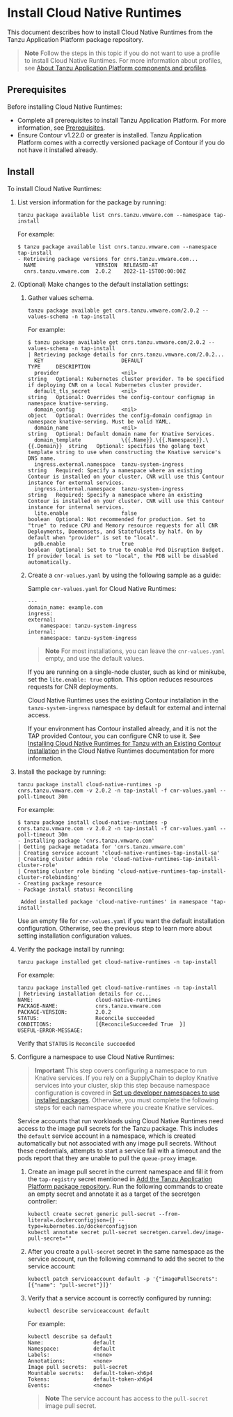# Install Cloud Native Runtimes

This document describes how to install Cloud Native Runtimes
from the Tanzu Application Platform package repository.

> **Note** Follow the steps in this topic if you do not want to use a profile to install Cloud Native Runtimes. For more information about profiles, see [About Tanzu Application Platform components and profiles](../about-package-profiles.hbs.md).

## <a id='cnr-prereqs'></a>Prerequisites

Before installing Cloud Native Runtimes:

- Complete all prerequisites to install Tanzu Application Platform. For more information, see [Prerequisites](../prerequisites.hbs.md).
- Ensure Contour v1.22.0 or greater is installed. Tanzu Application Platform comes with a correctly versioned package of Contour if you do not have it installed already.

## <a id='cnr-install'></a> Install

To install Cloud Native Runtimes:

1. List version information for the package by running:

    ```console
    tanzu package available list cnrs.tanzu.vmware.com --namespace tap-install
    ```

    For example:

    ```console
    $ tanzu package available list cnrs.tanzu.vmware.com --namespace tap-install
    - Retrieving package versions for cnrs.tanzu.vmware.com...
      NAME                   VERSION  RELEASED-AT
      cnrs.tanzu.vmware.com  2.0.2    2022-11-15T00:00:00Z
    ```

1. (Optional) Make changes to the default installation settings:

    1. Gather values schema.

        ```console
        tanzu package available get cnrs.tanzu.vmware.com/2.0.2 --values-schema -n tap-install
        ```

        For example:

        ```console
        $ tanzu package available get cnrs.tanzu.vmware.com/2.0.2 --values-schema -n tap-install
        | Retrieving package details for cnrs.tanzu.vmware.com/2.0.2...
          KEY                         DEFAULT                               TYPE     DESCRIPTION
          provider                    <nil>                                 string   Optional: Kubernetes cluster provider. To be specified if deploying CNR on a local Kubernetes cluster provider.
          default_tls_secret          <nil>                                 string   Optional: Overrides the config-contour configmap in namespace knative-serving.
          domain_config               <nil>                                 object   Optional: Overrides the config-domain configmap in namespace knative-serving. Must be valid YAML.
          domain_name                 <nil>                                 string   Optional: Default domain name for Knative Services.
          domain_template             \{{.Name}}.\{{.Namespace}}.\{{.Domain}}  string   Optional: specifies the golang text template string to use when constructing the Knative service's DNS name.
          ingress.external.namespace  tanzu-system-ingress                  string   Required: Specify a namespace where an existing Contour is installed on your cluster. CNR will use this Contour instance for external services.
          ingress.internal.namespace  tanzu-system-ingress                  string   Required: Specify a namespace where an existing Contour is installed on your cluster. CNR will use this Contour instance for internal services.
          lite.enable                 false                                 boolean  Optional: Not recommended for production. Set to "true" to reduce CPU and Memory resource requests for all CNR Deployments, Daemonsets, and Statefulsets by half. On by default when "provider" is set to "local".
          pdb.enable                  true                                  boolean  Optional: Set to true to enable Pod Disruption Budget. If provider local is set to "local", the PDB will be disabled automatically.
        ```

    1. Create a `cnr-values.yaml` by using the following sample as a guide:

        Sample `cnr-values.yaml` for Cloud Native Runtimes:


        ```console
        ---
        domain_name: example.com
        ingress:
        external:
            namespace: tanzu-system-ingress
        internal:
            namespace: tanzu-system-ingress
        ```

        >**Note** For most installations, you can leave the `cnr-values.yaml` empty, and use the default values.

        If you are running on a single-node cluster, such as kind or minikube, set the `lite.enable: true`
        option. This option reduces resources requests for CNR deployments.

        Cloud Native Runtimes uses the existing Contour installation in the  `tanzu-system-ingress` namespace by default for external and internal access.

        If your environment has Contour installed already, and it is not the TAP provided Contour, you can configure CNR to use it. See [Installing Cloud Native Runtimes for Tanzu with an Existing Contour Installation](https://docs.vmware.com/en/Cloud-Native-Runtimes-for-VMware-Tanzu/2.0/tanzu-cloud-native-runtimes/GUID-contour.html) in the Cloud Native Runtimes documentation for more information.

1. Install the package by running:

    ```console
    tanzu package install cloud-native-runtimes -p cnrs.tanzu.vmware.com -v 2.0.2 -n tap-install -f cnr-values.yaml --poll-timeout 30m
    ```

    For example:

    ```console
    $ tanzu package install cloud-native-runtimes -p cnrs.tanzu.vmware.com -v 2.0.2 -n tap-install -f cnr-values.yaml --poll-timeout 30m
    - Installing package 'cnrs.tanzu.vmware.com'
    | Getting package metadata for 'cnrs.tanzu.vmware.com'
    | Creating service account 'cloud-native-runtimes-tap-install-sa'
    | Creating cluster admin role 'cloud-native-runtimes-tap-install-cluster-role'
    | Creating cluster role binding 'cloud-native-runtimes-tap-install-cluster-rolebinding'
    - Creating package resource
    - Package install status: Reconciling

     Added installed package 'cloud-native-runtimes' in namespace 'tap-install'
    ```

    Use an empty file for `cnr-values.yaml` if you want the default installation configuration. Otherwise, see the previous step to learn more about setting installation configuration values.

1. Verify the package install by running:

    ```console
    tanzu package installed get cloud-native-runtimes -n tap-install
    ```

    For example:

    ```console
    tanzu package installed get cloud-native-runtimes -n tap-install
    | Retrieving installation details for cc...
    NAME:                    cloud-native-runtimes
    PACKAGE-NAME:            cnrs.tanzu.vmware.com
    PACKAGE-VERSION:         2.0.2
    STATUS:                  Reconcile succeeded
    CONDITIONS:              [{ReconcileSucceeded True  }]
    USEFUL-ERROR-MESSAGE:
    ```

    Verify that `STATUS` is `Reconcile succeeded`

1. Configure a namespace to use Cloud Native Runtimes:

   >**Important** This step covers configuring a namespace to run Knative services.
   >If you rely on a SupplyChain to deploy Knative services into your cluster,
   >skip this step because namespace configuration is covered in
   >[Set up developer namespaces to use installed packages](../set-up-namespaces.hbs.md).
   >Otherwise, you must complete the following steps for each namespace where you create Knative services.

   Service accounts that run workloads using Cloud Native Runtimes need access to the image pull secrets for the Tanzu package.
   This includes the `default` service account in a namespace, which is created automatically but not associated with any image pull secrets.
   Without these credentials, attempts to start a service fail with a timeout and the pods report that they are unable to pull the `queue-proxy` image.

    1. Create an image pull secret in the current namespace and fill it from the `tap-registry`
    secret mentioned in [Add the Tanzu Application Platform package repository](../install.hbs.md#add-tap-package-repo).
       Run the following commands to create an empty secret and annotate it as a target of the secretgen
       controller:

        ```console
        kubectl create secret generic pull-secret --from-literal=.dockerconfigjson={} --type=kubernetes.io/dockerconfigjson
        kubectl annotate secret pull-secret secretgen.carvel.dev/image-pull-secret=""
        ```

    1. After you create a `pull-secret` secret in the same namespace as the service account,
    run the following command to add the secret to the service account:

        ```console
        kubectl patch serviceaccount default -p '{"imagePullSecrets": [{"name": "pull-secret"}]}'
        ```

    1. Verify that a service account is correctly configured by running:

        ```console
        kubectl describe serviceaccount default
        ```

        For example:

        ```console
        kubectl describe sa default
        Name:                default
        Namespace:           default
        Labels:              <none>
        Annotations:         <none>
        Image pull secrets:  pull-secret
        Mountable secrets:   default-token-xh6p4
        Tokens:              default-token-xh6p4
        Events:              <none>
        ```

        >**Note** The service account has access to the `pull-secret` image pull secret.
